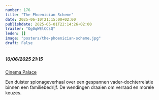 ```yaml
---
number: 176
title: "The Phoenician Scheme"
date: 2025-06-10T21:15:00+02:00
publishdate: 2025-05-01T22:14:26+02:00
trailer: "Og0qWElCCsQ"
leden: []
image: "posters/the-phoenician-scheme.jpg"
draft: False
---
```


##### 10/06/2025 21:15

[Cinema Palace](https://cinema-palace.be/nl/film/phoenician-scheme)

Een duister spionageverhaal over een gespannen vader-dochterrelatie binnen een
familiebedrijf. De wendingen draaien om verraad en morele keuzes.
<!--more-->
